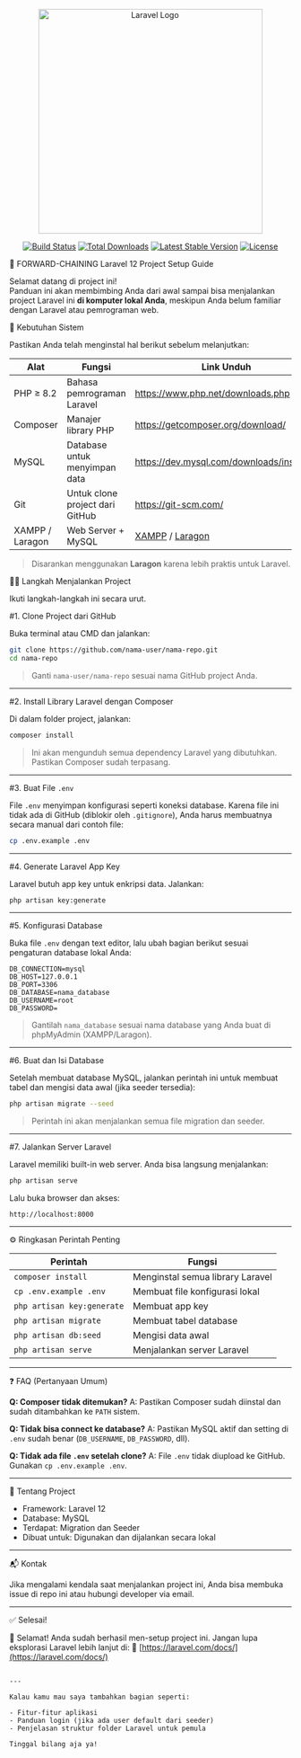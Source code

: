  <p align="center"><a href="https://laravel.com" target="_blank"><img src="https://raw.githubusercontent.com/laravel/art/master/logo-lockup/5%20SVG/2%20CMYK/1%20Full%20Color/laravel-logolockup-cmyk-red.svg" width="400" alt="Laravel Logo"></a></p>

<p align="center">
<a href="https://github.com/laravel/framework/actions"><img src="https://github.com/laravel/framework/workflows/tests/badge.svg" alt="Build Status"></a>
<a href="https://packagist.org/packages/laravel/framework"><img src="https://img.shields.io/packagist/dt/laravel/framework" alt="Total Downloads"></a>
<a href="https://packagist.org/packages/laravel/framework"><img src="https://img.shields.io/packagist/v/laravel/framework" alt="Latest Stable Version"></a>
<a href="https://packagist.org/packages/laravel/framework"><img src="https://img.shields.io/packagist/l/laravel/framework" alt="License"></a>
</p>
 
 🚀 FORWARD-CHAINING Laravel 12 Project Setup Guide

Selamat datang di project ini!  
Panduan ini akan membimbing Anda dari awal sampai bisa menjalankan project Laravel ini **di komputer lokal Anda**, meskipun Anda belum familiar dengan Laravel atau pemrograman web.


🧰 Kebutuhan Sistem

Pastikan Anda telah menginstal hal berikut sebelum melanjutkan:

| Alat        | Fungsi                            | Link Unduh |
|-------------|------------------------------------|------------|
| PHP ≥ 8.2   | Bahasa pemrograman Laravel         | https://www.php.net/downloads.php |
| Composer    | Manajer library PHP                | https://getcomposer.org/download/ |
| MySQL       | Database untuk menyimpan data      | https://dev.mysql.com/downloads/installer/ |
| Git         | Untuk clone project dari GitHub    | https://git-scm.com/ |
| XAMPP / Laragon | Web Server + MySQL            | [XAMPP](https://www.apachefriends.org/) / [Laragon](https://laragon.org/) |

> Disarankan menggunakan **Laragon** karena lebih praktis untuk Laravel.


🧑‍💻 Langkah Menjalankan Project

Ikuti langkah-langkah ini secara urut.

#1. Clone Project dari GitHub

Buka terminal atau CMD dan jalankan:

```bash
git clone https://github.com/nama-user/nama-repo.git
cd nama-repo
````

> Ganti `nama-user/nama-repo` sesuai nama GitHub project Anda.

---

#2. Install Library Laravel dengan Composer

Di dalam folder project, jalankan:

```bash
composer install
```

> Ini akan mengunduh semua dependency Laravel yang dibutuhkan. Pastikan Composer sudah terpasang.

---

#3. Buat File `.env`

File `.env` menyimpan konfigurasi seperti koneksi database. Karena file ini tidak ada di GitHub (diblokir oleh `.gitignore`), Anda harus membuatnya secara manual dari contoh file:

```bash
cp .env.example .env
```

---

#4. Generate Laravel App Key

Laravel butuh app key untuk enkripsi data. Jalankan:

```bash
php artisan key:generate
```

---

#5. Konfigurasi Database

Buka file `.env` dengan text editor, lalu ubah bagian berikut sesuai pengaturan database lokal Anda:

```env
DB_CONNECTION=mysql
DB_HOST=127.0.0.1
DB_PORT=3306
DB_DATABASE=nama_database
DB_USERNAME=root
DB_PASSWORD=
```

> Gantilah `nama_database` sesuai nama database yang Anda buat di phpMyAdmin (XAMPP/Laragon).

---

#6. Buat dan Isi Database

Setelah membuat database MySQL, jalankan perintah ini untuk membuat tabel dan mengisi data awal (jika seeder tersedia):

```bash
php artisan migrate --seed
```

> Perintah ini akan menjalankan semua file migration dan seeder.

---

#7. Jalankan Server Laravel

Laravel memiliki built-in web server. Anda bisa langsung menjalankan:

```bash
php artisan serve
```

Lalu buka browser dan akses:

```
http://localhost:8000
```

---

⚙️ Ringkasan Perintah Penting

| Perintah                   | Fungsi                           |
| -------------------------- | -------------------------------- |
| `composer install`         | Menginstal semua library Laravel |
| `cp .env.example .env`     | Membuat file konfigurasi lokal   |
| `php artisan key:generate` | Membuat app key                  |
| `php artisan migrate`      | Membuat tabel database           |
| `php artisan db:seed`      | Mengisi data awal                |
| `php artisan serve`        | Menjalankan server Laravel       |

---

❓ FAQ (Pertanyaan Umum)

**Q: Composer tidak ditemukan?**
A: Pastikan Composer sudah diinstal dan sudah ditambahkan ke `PATH` sistem.

**Q: Tidak bisa connect ke database?**
A: Pastikan MySQL aktif dan setting di `.env` sudah benar (`DB_USERNAME`, `DB_PASSWORD`, dll).

**Q: Tidak ada file `.env` setelah clone?**
A: File `.env` tidak diupload ke GitHub. Gunakan `cp .env.example .env`.

---

📝 Tentang Project

* Framework: Laravel 12
* Database: MySQL
* Terdapat: Migration dan Seeder
* Dibuat untuk: Digunakan dan dijalankan secara lokal

---

📬 Kontak

Jika mengalami kendala saat menjalankan project ini, Anda bisa membuka issue di repo ini atau hubungi developer via email.

---

✅ Selesai!

🎉 Selamat! Anda sudah berhasil men-setup project ini.
Jangan lupa eksplorasi Laravel lebih lanjut di:
🔗 [https://laravel.com/docs/](https://laravel.com/docs/)

```

---

Kalau kamu mau saya tambahkan bagian seperti:

- Fitur-fitur aplikasi
- Panduan login (jika ada user default dari seeder)
- Penjelasan struktur folder Laravel untuk pemula

Tinggal bilang aja ya!
```
